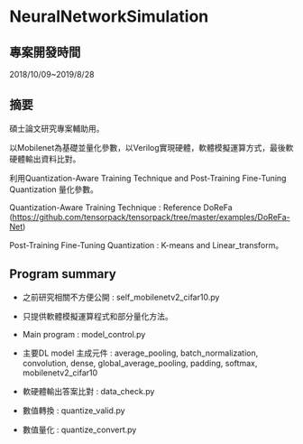 NeuralNetworkSimulation
=========================

專案開發時間
--------------

2018/10/09~2019/8/28


摘要
------

碩士論文研究專案輔助用。

以Mobilenet為基礎並量化參數，以Verilog實現硬體，軟體模擬運算方式，最後軟硬體輸出資料比對。

利用Quantization-Aware Training Technique and Post-Training Fine-Tuning Quantization 量化參數。

Quantization-Aware Training Technique : Reference DoReFa 
(https://github.com/tensorpack/tensorpack/tree/master/examples/DoReFa-Net)

Post-Training Fine-Tuning Quantization : K-means and Linear_transform。

Program summary
-----------------

* 之前研究相關不方便公開 : self_mobilenetv2_cifar10.py

* 只提供軟體模擬運算程式和部分量化方法。 

* Main program : model_control.py

* 主要DL model 主成元件 : average_pooling, batch_normalization, convolution, dense, global_average_pooling, padding, softmax, mobilenetv2_cifar10

* 軟硬體輸出答案比對 : data_check.py

* 數值轉換 : quantize_valid.py

* 數值量化 : quantize_convert.py


